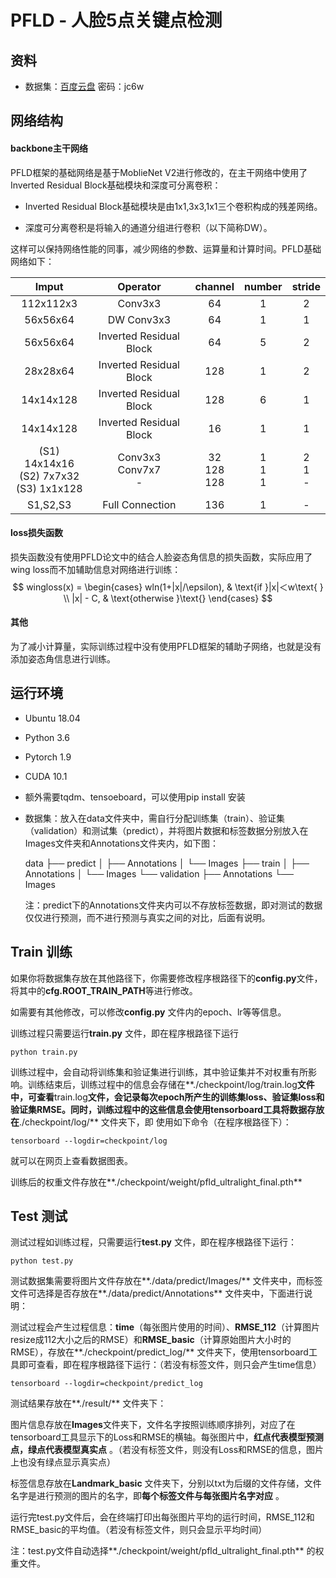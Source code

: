 # PFLD - 人脸5点关键点检测

## 资料 ##
* 数据集：[百度云盘](https://pan.baidu.com/s/12ZjbHJppklQunrXqtfv5Mg)  密码：jc6w

## 网络结构 ##

#### backbone主干网络 ####

PFLD框架的基础网络是基于MoblieNet V2进行修改的，在主干网络中使用了Inverted Residual Block基础模块和深度可分离卷积：

* Inverted Residual Block基础模块是由1x1,3x3,1x1三个卷积构成的残差网络。

* 深度可分离卷积是将输入的通道分组进行卷积（以下简称DW）。

这样可以保持网络性能的同事，减少网络的参数、运算量和计算时间。PFLD基础网络如下：

|                      Imput                       |          Operator           |       channel        |     number      |     stride      |
| :----------------------------------------------: | :-------------------------: | :------------------: | :-------------: | :-------------: |
|                    112x112x3                     |           Conv3x3           |          64          |        1        |        2        |
|                     56x56x64                     |         DW Conv3x3          |          64          |        1        |        1        |
|                     56x56x64                     |   Inverted Residual Block   |          64          |        5        |        2        |
|                     28x28x64                     |   Inverted Residual Block   |         128          |        1        |        2        |
|                    14x14x128                     |   Inverted Residual Block   |         128          |        6        |        1        |
|                    14x14x128                     |   Inverted Residual Block   |          16          |        1        |        1        |
| (S1) 14x14x16<br />(S2) 7x7x32<br />(S3) 1x1x128 | Conv3x3<br />Conv7x7<br />- | 32<br />128<br />128 | 1<br />1<br />1 | 2<br />1<br />- |
|                     S1,S2,S3                     |       Full Connection       |         136          |        1        |        -        |

#### loss损失函数 ####

损失函数没有使用PFLD论文中的结合人脸姿态角信息的损失函数，实际应用了wing loss而不加辅助信息对网络进行训练：
$$
wingloss(x) = 
\begin{cases} 
wln(1+|x|/\epsilon),  & \text{if }|x|＜w\text{ } \\
|x| - C, & \text{otherwise }\text{}
\end{cases}
$$

#### 其他 ####

为了减小计算量，实际训练过程中没有使用PFLD框架的辅助子网络，也就是没有添加姿态角信息进行训练。

## 运行环境 ##

* Ubuntu 18.04

* Python 3.6

* Pytorch 1.9

* CUDA 10.1

* 额外需要tqdm、tensoeboard，可以使用pip install <package> 安装

* 数据集：放入在data文件夹中，需自行分配训练集（train）、验证集（validation）和测试集（predict），并将图片数据和标签数据分别放入在Images文件夹和Annotations文件夹内，如下图：

  data
  ├── predict
  │   ├── Annotations
  │   └── Images
  ├── train
  │   ├── Annotations
  │   └── Images
  └── validation
      ├── Annotations
      └── Images

  注：predict下的Annotations文件夹内可以不存放标签数据，即对测试的数据仅仅进行预测，而不进行预测与真实之间的对比，后面有说明。

## Train 训练 ##

如果你将数据集存放在其他路径下，你需要修改程序根路径下的**config.py**文件，将其中的**cfg.ROOT_TRAIN_PATH**等进行修改。

如需要有其他修改，可以修改**config.py** 文件内的epoch、lr等等信息。

训练过程只需要运行**train.py** 文件，即在程序根路径下运行 

```shell
python train.py
```

训练过程中，会自动将训练集和验证集进行训练，其中验证集并不对权重有所影响。训练结束后，训练过程中的信息会存储在**./checkpoint/log/train.log**文件中，可查看**train.log**文件，会记录每次epoch所产生的训练集loss、验证集loss和验证集RMSE。同时，训练过程中的这些信息会使用tensorboard工具将数据存放在**./checkpoint/log/** 文件夹下，即 使用如下命令（在程序根路径下）：

```shell
tensorboard --logdir=checkpoint/log
```

就可以在网页上查看数据图表。

训练后的权重文件存放在**./checkpoint/weight/pfld_ultralight_final.pth** 

## Test 测试 ##

测试过程如训练过程，只需要运行**test.py** 文件，即在程序根路径下运行：

```shell
python test.py
```

测试数据集需要将图片文件存放在**./data/predict/Images/** 文件夹中，而标签文件可选择是否存放在**./data/predict/Annotations** 文件夹中，下面进行说明：

测试过程会产生过程信息：**time**（每张图片使用的时间）、**RMSE_112**（计算图片resize成112大小之后的RMSE）和**RMSE_basic**（计算原始图片大小时的RMSE），存放在**./checkpoint/predict_log/** 文件夹下，使用tensorboard工具即可查看，即在程序根路径下运行：（若没有标签文件，则只会产生time信息）

```shell
tensorboard --logdir=checkpoint/predict_log
```

测试结果存放在**./result/** 文件夹下：

图片信息存放在**Images**文件夹下，文件名字按照训练顺序排列，对应了在tensorboard工具显示下的Loss和RMSE的横轴。每张图片中，**红点代表模型预测点，绿点代表模型真实点** 。（若没有标签文件，则没有Loss和RMSE的信息，图片上也没有绿点显示真实点）

标签信息存放在**Landmark_basic** 文件夹下，分别以txt为后缀的文件存储，文件名字是进行预测的图片的名字，即**每个标签文件与每张图片名字对应** 。

运行完test.py文件后，会在终端打印出每张图片平均的运行时间，RMSE_112和RMSE_basic的平均值。（若没有标签文件，则只会显示平均时间）

注：test.py文件自动选择**./checkpoint/weight/pfld_ultralight_final.pth** 的权重文件。

